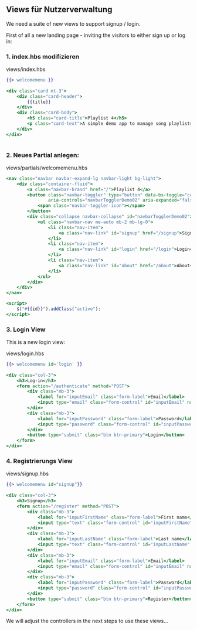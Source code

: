 ## Views für Nutzerverwaltung

We need a suite of new views to support signup / login.

First of all a new landing page - inviting the visitors to either sign up or log in:
### 1. index.hbs modifizieren
views/index.hbs 
~~~ handlebars
{{> welcomemenu }} 
 
<div class="card mt-3"> 
    <div class="card-header"> 
        {{title}} 
    </div> 
    <div class="card-body"> 
        <h5 class="card-title">Playlist 4</h5> 
        <p class="card-text">A simple demo app to manage song playlists.</p> 
    </div> 
</div> 
 
~~~
### 2. Neues Partial anlegen:
views/partials/welcomemenu.hbs

~~~ handlebars
<nav class="navbar navbar-expand-lg navbar-light bg-light">
    <div class="container-fluid">
        <a class="navbar-brand" href="/">Playlist 4</a>
        <button class="navbar-toggler" type="button" data-bs-toggle="collapse" data-bs-target="#navbarTogglerDemo02"
                aria-controls="navbarTogglerDemo02" aria-expanded="false" aria-label="Toggle navigation">
            <span class="navbar-toggler-icon"></span>
        </button>
        <div class="collapse navbar-collapse" id="navbarTogglerDemo02">
            <ul class="navbar-nav me-auto mb-2 mb-lg-0">
                <li class="nav-item">
                    <a class="nav-link" id="signup" href="/signup">Signup</a>
                </li>
                <li class="nav-item">
                    <a class="nav-link" id="login" href="/login">Login</a>
                </li>
                <li class="nav-item">
                    <a class="nav-link" id="about" href="/about">About</a>
                </li>
            </ul>
        </div>
    </div>
</nav>

<script>
    $("#{{id}}").addClass("active");
</script>
~~~

### 3. Login View
This is a new login view:

views/login.hbs 
~~~ handlebars
{{> welcomemenu id='login' }} 
 
<div class="col-3"> 
    <h3>Log-in</h3> 
    <form action="/authenticate" method="POST"> 
        <div class="mb-3"> 
            <label for="inputEmail" class="form-label">Email</label> 
            <input type="email" class="form-control" id="inputEmail" name="email"> 
        </div> 
        <div class="mb-3"> 
            <label for="inputPassword" class="form-label">Password</label> 
            <input type="password" class="form-control" id="inputPassword" name="password"> 
        </div> 
        <button type="submit" class="btn btn-primary">Login</button> 
    </form> 
</div> 
~~~

### 4. Registrierungs View

views/signup.hbs 

~~~ handlebars
{{> welcomemenu id="signup"}} 
 
<div class="col-3"> 
    <h3>Signup</h3> 
    <form action="/register" method="POST"> 
        <div class="mb-3"> 
            <label for="inputFirstName" class="form-label">First name</label> 
            <input type="text" class="form-control" id="inputFirstName" name="firstName"> 
        </div> 
        <div class="mb-3"> 
            <label for="inputLastName" class="form-label">Last name</label> 
            <input type="text" class="form-control" id="inputLastName" name="lastName"> 
        </div> 
        <div class="mb-3"> 
            <label for="inputEmail" class="form-label">Email</label> 
            <input type="email" class="form-control" id="inputEmail" name="email"> 
        </div> 
        <div class="mb-3"> 
            <label for="inputPassword" class="form-label">Password</label> 
            <input type="password" class="form-control" id="inputPassword" name="password"> 
        </div> 
        <button type="submit" class="btn btn-primary">Register</button> 
    </form> 
</div> 
~~~

We will adjust the controllers in the next steps to use these views… 


